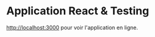 # Application React & Testing
[http://localhost:3000](http://localhost:3000) pour voir l'application en ligne.